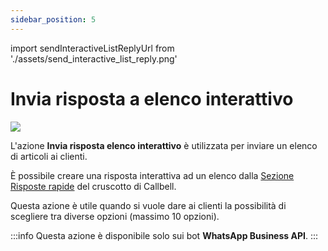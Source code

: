 ```yaml
---
sidebar_position: 5
---
```


import sendInteractiveListReplyUrl from './assets/send_interactive_list_reply.png'

# Invia risposta a elenco interattivo

<img src={sendInteractiveListReplyUrl} width={180} />

L'azione **Invia risposta elenco interattivo** è utilizzata per inviare un elenco di articoli ai clienti.

È possibile creare una risposta interattiva ad un elenco dalla [Sezione Risposte rapide](https://dash.callbell.eu/settings/templates) del cruscotto di Callbell.

Questa azione è utile quando si vuole dare ai clienti la possibilità di scegliere tra diverse opzioni (massimo 10 opzioni).

:::info
Questa azione è disponibile solo sui bot **WhatsApp Business API**.
:::